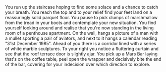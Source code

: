 You run up the staircase hoping to find some solace and a chance to catch your 
breath. You reach the top and to your relief find your feet land on a 
reassuringly solid parquet floor. You pause to pick clumps of marshmallow from 
the tread in your boots and contemplate your new situation. You find yourself 
looking around and realise that you're now standing in the living room of a 
penthouse apartment. On the wall, hangs a picture of a man with a mullet 
sporting a pair of aviators, and next to it hangs a calendar reading "31st 
December 1985". Ahead of you there is a corridor lined with a series of white 
marble sculptures. To your right you notice a fluttering curtain and see that 
the roof terrace door is slightly ajar. You pick up a Mars Bar laying that's on 
the coffee table, peel open the wrapper and decisively bite the end of the bar, 
covering for your indecision over which direction to explore.